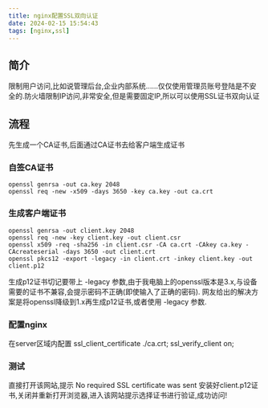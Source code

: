 ```yaml
---
title: nginx配置SSL双向认证
date: 2024-02-15 15:54:43
tags: [nginx,ssl]
---
```


## 简介
限制用户访问,比如说管理后台,企业内部系统......仅仅使用管理员账号登陆是不安全的.防火墙限制IP访问,非常安全,但是需要固定IP,所以可以使用SSL证书双向认证
## 流程
先生成一个CA证书,后面通过CA证书去给客户端生成证书
### 自签CA证书
```
openssl genrsa -out ca.key 2048
openssl req -new -x509 -days 3650 -key ca.key -out ca.crt
```

### 生成客户端证书
```
openssl genrsa -out client.key 2048
openssl req -new -key client.key -out client.csr
openssl x509 -req -sha256 -in client.csr -CA ca.crt -CAkey ca.key -CAcreateserial -days 3650 -out client.crt
openssl pkcs12 -export -legacy -in client.crt -inkey client.key -out client.p12
```
生成p12证书切记要带上 -legacy 参数,由于我电脑上的openssl版本是3.x,与设备需要的证书不兼容,会提示密码不正确(即使输入了正确的密码).
网友给出的解决方案是将openssl降级到1.x再生成p12证书,或者使用 -legacy 参数.
### 配置nginx
在server区域内配置
ssl_client_certificate ./ca.crt;
ssl_verify_client on;
### 测试
直接打开该网站,提示 No required SSL certificate was sent
安装好client.p12证书,关闭并重新打开浏览器,进入该网站提示选择证书进行验证,成功访问!